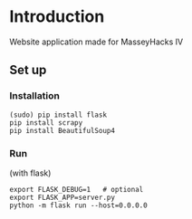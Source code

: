 # Introduction

Website application made for MasseyHacks IV

## Set up

### Installation

```
(sudo) pip install flask
pip install scrapy
pip install BeautifulSoup4
```

### Run

(with flask)
```
export FLASK_DEBUG=1   # optional
export FLASK_APP=server.py
python -m flask run --host=0.0.0.0
```